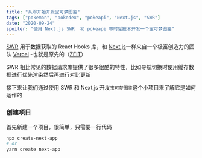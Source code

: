 ```yaml
---
title: "从零开始开发宝可梦图鉴"
tags: ["pokemon", "pokedex", "pokeapi", "Next.js", "SWR"]
date: "2020-09-24"
spoiler: "使用 Next.js SWR  和 pokeapi 等时髦技术开发一个宝可梦图鉴"
---
```


[SWR](https://swr.vercel.app/) 用于数据获取的 React Hooks 库，和 [Next.js](https://nextjs.org/)一样来自一个极富创造力的团队 [Vercel](https://vercel.com/) -也就是原先的（[ZEIT](https://zeit.co/)）

SWR 相比常见的数据请求库提供了很多很酷的特性，比如导航切换时使用缓存数据进行优先渲染然后再进行对比更新

接下来让我们通过使用 SWR 和 Next.js 开发`宝可梦图鉴`这个小项目来了解它是如何运作的

### 创建项目

首先新建一个项目，很简单，只需要一行代码

```bash
npx create-next-app
# or
yarn create next-app
```
